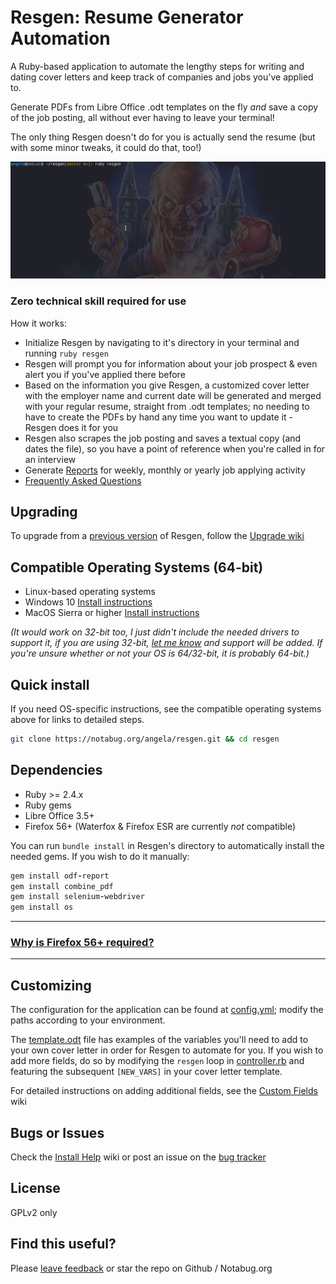 # Resgen: Resume Generator Automation
A Ruby-based application to automate the lengthy steps for writing and dating cover letters and keep track of companies and jobs you've applied to.

Generate PDFs from Libre Office .odt templates on the fly *and* save a copy of the job posting, all without ever having to leave your terminal!

The only thing Resgen doesn't do for you is actually send the resume (but with some minor tweaks, it could do that, too!)

![Resgen in action](resgen.gif)

### Zero technical skill required for use
How it works:
- Initialize Resgen by navigating to it's directory in your terminal and running `ruby resgen`
- Resgen will prompt you for information about your job prospect &amp; even alert you if you've applied there before
- Based on the information you give Resgen, a customized cover letter with the employer name and current date will be generated and merged with your regular resume, straight from .odt templates; no needing to have to create the PDFs by hand any time you want to update it - Resgen does it for you
- Resgen also scrapes the job posting and saves a textual copy (and dates the  file), so you have a point of reference when you're called in for an interview
- Generate [Reports](https://notabug.org/angela/resgen/wiki/Reports) for weekly, monthly or yearly job applying activity
- [Frequently Asked Questions](https://notabug.org/angela/resgen/wiki/FAQ)

## Upgrading
To upgrade from a [previous version](https://github.com/angela-d/resgen/blob/master/CHANGELOG.md) of Resgen, follow the [Upgrade wiki](https://notabug.org/angela/resgen/wiki/Upgrading)

## Compatible Operating Systems (64-bit)
- Linux-based operating systems
- Windows 10 [Install instructions](https://notabug.org/angela/resgen/wiki/Windows-Install)
- MacOS Sierra or higher [Install instructions](https://notabug.org/angela/resgen/wiki/Mac-Install)

*(It would work on 32-bit too, I just didn't include the needed drivers to support it, if you are using 32-bit, [let me know](https://notabug.org/angela/resgen/issues) and support will be added.  If you're unsure whether or not your OS is 64/32-bit, it is probably 64-bit.)*
## Quick install
If you need OS-specific instructions, see the compatible operating systems above for links to detailed steps.
```bash
git clone https://notabug.org/angela/resgen.git && cd resgen
```

## Dependencies

- Ruby >= 2.4.x
- Ruby gems
- Libre Office 3.5+
- Firefox 56+ (Waterfox &amp; Firefox ESR are currently *not* compatible)

You can run `bundle install` in Resgen's directory to automatically install the needed gems.  If you wish to do it manually:

```ruby
gem install odf-report
gem install combine_pdf
gem install selenium-webdriver
gem install os
```

***
### [Why is Firefox 56+ required?](https://notabug.org/angela/resgen/wiki/Why-Firefox)

***

## Customizing
The configuration for the application can be found at [config.yml](config.yml); modify the paths according to your environment.

The [template.odt](templates/template.odt) file has examples of the variables you'll need to add to your own cover letter in order for Resgen to automate for you.  If you wish to add more fields, do so by modifying the `resgen` loop in [controller.rb](classes/controller.rb) and featuring the subsequent `[NEW_VARS]` in your cover letter template.

For detailed instructions on adding additional fields, see the [Custom Fields](https://notabug.org/angela/resgen/wiki/Custom-Fields) wiki

## Bugs or Issues
Check the [Install Help](https://notabug.org/angela/resgen/wiki/install-help) wiki or post an issue on the [bug tracker](https://notabug.org/angela/resgen/issues)

## License
GPLv2 only

## Find this useful?
Please [leave feedback](https://notabug.org/angela/resgen/issues) or star the repo on Github / Notabug.org

